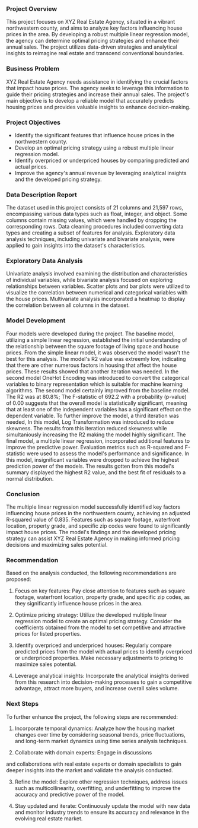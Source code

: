  ### Project Overview

This project focuses on XYZ Real Estate Agency, situated in a vibrant northwestern county, and aims to analyze key factors influencing house prices in the area. By developing a robust multiple linear regression model, the agency can determine optimal pricing strategies and enhance their annual sales. The project utilizes data-driven strategies and analytical insights to reimagine real estate and transcend conventional boundaries.

### Business Problem

XYZ Real Estate Agency needs assistance in identifying the crucial factors that impact house prices. The agency seeks to leverage this information to guide their pricing strategies and increase their annual sales. The project's main objective is to develop a reliable model that accurately predicts housing prices and provides valuable insights to enhance decision-making.

### Project Objectives

- Identify the significant features that influence house prices in the northwestern county.
- Develop an optimal pricing strategy using a robust multiple linear regression model.
- Identify overpriced or underpriced houses by comparing predicted and actual prices.
- Improve the agency's annual revenue by leveraging analytical insights and the developed pricing strategy.

### Data Description Report

The dataset used in this project consists of 21 columns and 21,597 rows, encompassing various data types such as float, integer, and object. Some columns contain missing values, which were handled by dropping the corresponding rows. Data cleaning procedures included converting data types and creating a subset of features for analysis. Exploratory data analysis techniques, including univariate and bivariate analysis, were applied to gain insights into the dataset's characteristics.

### Exploratory Data Analysis

Univariate analysis involved examining the distribution and characteristics of individual variables, while bivariate analysis focused on exploring relationships between variables. Scatter plots and bar plots were utilized to visualize the correlation between numerical and categorical variables with the house prices. Multivariate analysis incorporated a heatmap to display the correlation between all columns in the dataset.

### Model Development

Four models were developed during the project. The baseline model, utilizing a simple linear regression, established the initial understanding of the relationship between the square footage of living space and house prices. From the simple linear model, it was observed the model wasn't the best for this analysis. The model's R2 value was extreemly low, indicating that there are other numerous factors in housing that affect the house prices. These results showed that another iteration was needed. In the second model OneHot Encoding was introduced to convert the categorical variables to binary representation which is suitable for machine learning algorithms. The second model certainly improved from the baseline model. The R2 was at 80.8%; The F-statistic of 692.2 with a probability (p-value) of 0.00 suggests that the overall model is statistically significant, meaning that at least one of the independent variables has a significant effect on the dependent variable. To further improve the model, a third iteration was needed, In this model, Log Transformation was introduced to reduce skewness. The results from this iteration reduced skewness while simultaniously increasing the R2 making the model highly significant. The final model, a multiple linear regression, incorporated additional features to improve the predictive power. Evaluation metrics such as R-squared and F-statistic were used to assess the model's performance and significance. In this model, insignificant variables were dropped to achieve the highest prediction power of the models. The results gotten from this model's summary displayed the highest R2 value, and the best fit of residuals to a normal distribution. 

### Conclusion

The multiple linear regression model successfully identified key factors influencing house prices in the northwestern county, achieving an adjusted R-squared value of 0.835. Features such as square footage, waterfront location, property grade, and specific zip codes were found to significantly impact house prices. The model's findings and the developed pricing strategy can assist XYZ Real Estate Agency in making informed pricing decisions and maximizing sales potential.

### Recommendation

Based on the analysis conducted, the following recommendations are proposed:

1. Focus on key features: Pay close attention to features such as square footage, waterfront location, property grade, and specific zip codes, as they significantly influence house prices in the area.

2. Optimize pricing strategy: Utilize the developed multiple linear regression model to create an optimal pricing strategy. Consider the coefficients obtained from the model to set competitive and attractive prices for listed properties.

3. Identify overpriced and underpriced houses: Regularly compare predicted prices from the model with actual prices to identify overpriced or underpriced properties. Make necessary adjustments to pricing to maximize sales potential.

4. Leverage analytical insights: Incorporate the analytical insights derived from this research into decision-making processes to gain a competitive advantage, attract more buyers, and increase overall sales volume.

### Next Steps

To further enhance the project, the following steps are recommended:

1. Incorporate temporal dynamics: Analyze how the housing market changes over time by considering seasonal trends, price fluctuations, and long-term market dynamics using time series analysis techniques.

2. Collaborate with domain experts: Engage in discussions

 and collaborations with real estate experts or domain specialists to gain deeper insights into the market and validate the analysis conducted.

3. Refine the model: Explore other regression techniques, address issues such as multicollinearity, overfitting, and underfitting to improve the accuracy and predictive power of the model.

4. Stay updated and iterate: Continuously update the model with new data and monitor industry trends to ensure its accuracy and relevance in the evolving real estate market.

